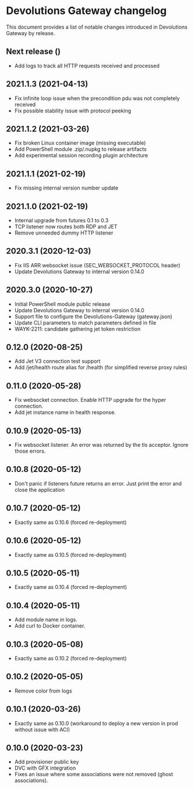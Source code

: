 # Devolutions Gateway changelog

This document provides a list of notable changes introduced in Devolutions Gateway by release.

## Next release ()
  * Add logs to track all HTTP requests received and processed

## 2021.1.3 (2021-04-13)
  * Fix infinite loop issue when the precondition pdu was not completely received
  * Fix possible stability issue with protocol peeking

## 2021.1.2 (2021-03-26)
  * Fix broken Linux container image (missing executable)
  * Add PowerShell module .zip/.nupkg to release artifacts
  * Add experimental session recording plugin architecture

## 2021.1.1 (2021-02-19)
  * Fix missing internal version number update

## 2021.1.0 (2021-02-19)
  * Internal upgrade from futures 0.1 to 0.3
  * TCP listener now routes both RDP and JET
  * Remove unneeded dummy HTTP listener

## 2020.3.1 (2020-12-03)
  * Fix IIS ARR websocket issue (SEC_WEBSOCKET_PROTOCOL header)
  * Update Devolutions Gateway to internal version 0.14.0

## 2020.3.0 (2020-10-27)
  * Initial PowerShell module public release
  * Update Devolutions Gateway to internal version 0.14.0
  * Support file to configure the Devolutions-Gateway (gateway.json)
  * Update CLI parameters to match parameters defined in file
  * WAYK-2211: candidate gathering jet token restriction

## 0.12.0 (2020-08-25)
  * Add Jet V3 connection test support
  * Add /jet/health route alias for /health (for simplified reverse proxy rules)

## 0.11.0 (2020-05-28)
  * Fix websocket connection. Enable HTTP upgrade for the hyper connection.
  * Add jet instance name in health response.

## 0.10.9 (2020-05-13)
  * Fix websocket listener. An error was returned by the tls acceptor. Ignore those errors.

## 0.10.8 (2020-05-12)
  * Don't panic if listeners future returns an error. Just print the error and close the application

## 0.10.7 (2020-05-12)
  * Exactly same as 0.10.6 (forced re-deployment)

## 0.10.6 (2020-05-12)
  * Exactly same as 0.10.5 (forced re-deployment)

## 0.10.5 (2020-05-11)
  * Exactly same as 0.10.4 (forced re-deployment)

## 0.10.4 (2020-05-11)
  * Add module name in logs.
  * Add curl to Docker container.

## 0.10.3 (2020-05-08)
  * Exactly same as 0.10.2 (forced re-deployment)

## 0.10.2 (2020-05-05)
  * Remove color from logs

## 0.10.1 (2020-03-26)
  * Exactly same as 0.10.0 (workaround to deploy a new version in prod without issue with ACI)

## 0.10.0 (2020-03-23)
  * Add provisioner public key
  * DVC with GFX integration
  * Fixes an issue where some associations were not removed (ghost associations).
